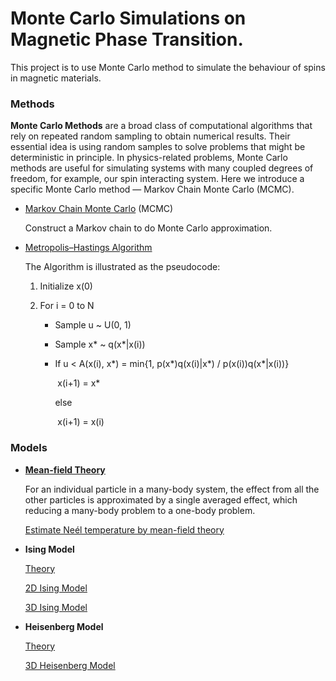 # Monte Carlo Simulations on Magnetic Phase Transition.

This project is to use Monte Carlo method to simulate the behaviour of spins in magnetic materials.

### Methods

**Monte Carlo Methods** are a broad class of computational algorithms that rely on repeated random sampling to obtain numerical results. Their essential idea is using random samples to solve problems that might be deterministic in principle. In physics-related problems, Monte Carlo methods are useful for simulating systems with many coupled degrees of freedom, for example, our spin interacting system. Here we introduce a specific Monte Carlo method — Markov Chain Monte Carlo (MCMC).

- [Markov Chain Monte Carlo]() (MCMC) 

  Construct a Markov chain to do Monte Carlo approximation.

- [Metropolis–Hastings Algorithm]()

  The Algorithm is illustrated as the pseudocode:

  1. Initialize x(0)

  2. For i = 0 to N

     - Sample u ~ U(0, 1)

     - Sample x* ~ q(x*|x(i))

     - If u < A(x(i), x\*) = min{1, p(x\*)q(x(i)|x\*) / p(x(i))q(x\*|x(i))}

       ​	x(i+1) = x*

       else

       ​	x(i+1) = x(i)

### Models

- [**Mean-field Theory**]()

  For an individual particle in a many-body system, the effect from all the other particles is approximated by a single averaged effect, which reducing a many-body problem to a one-body problem.

  [Estimate Neél temperature by mean-field theory]()


- **Ising Model**

  [Theory](https://nbviewer.jupyter.org/github/RuihaoQIU/MC-Magnetic-Phase-Transition/blob/master/Ising-model-theory.ipynb)

  [2D Ising Model](https://nbviewer.jupyter.org/github/RuihaoQIU/MC-Magnetic-Phase-Transition/blob/master/2D-Ising-model.ipynb)

  [3D Ising Model](https://nbviewer.jupyter.org/github/RuihaoQIU/MC-Magnetic-Phase-Transition/blob/master/3D-Ising-model.ipynb)

- **Heisenberg Model**

  [Theory](https://nbviewer.jupyter.org/github/RuihaoQIU/MC-Magnetic-Phase-Transition/blob/master/Heisenberg-model.ipynb)

  [3D Heisenberg Model](https://nbviewer.jupyter.org/github/RuihaoQIU/MC-Magnetic-Phase-Transition/blob/master/MC-3D-Heisenberg-model.ipynb)

